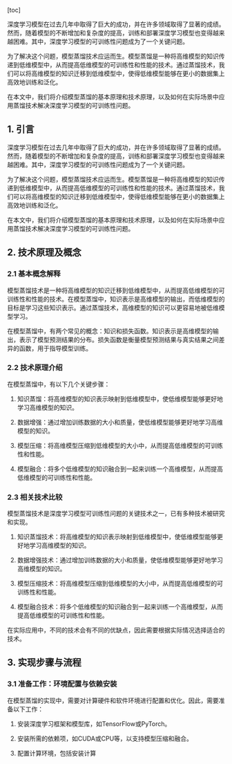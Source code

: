 
[toc]                    
                
                
深度学习模型在过去几年中取得了巨大的成功，并在许多领域取得了显著的成绩。然而，随着模型的不断增加和复杂度的提高，训练和部署深度学习模型也变得越来越困难。其中，深度学习模型的可训练性问题成为了一个关键问题。

为了解决这个问题，模型蒸馏技术应运而生。模型蒸馏是一种将高维模型的知识传递到低维模型中，从而提高低维模型的可训练性和性能的技术。通过蒸馏技术，我们可以将高维模型的知识迁移到低维模型中，使得低维模型能够在更小的数据集上高效地训练和泛化。

在本文中，我们将介绍模型蒸馏的基本原理和技术原理，以及如何在实际场景中应用蒸馏技术解决深度学习模型的可训练性问题。

## 1. 引言

深度学习模型在过去几年中取得了巨大的成功，并在许多领域取得了显著的成绩。然而，随着模型的不断增加和复杂度的提高，训练和部署深度学习模型也变得越来越困难。其中，深度学习模型的可训练性问题成为了一个关键问题。

为了解决这个问题，模型蒸馏技术应运而生。模型蒸馏是一种将高维模型的知识传递到低维模型中，从而提高低维模型的可训练性和性能的技术。通过蒸馏技术，我们可以将高维模型的知识迁移到低维模型中，使得低维模型能够在更小的数据集上高效地训练和泛化。

在本文中，我们将介绍模型蒸馏的基本原理和技术原理，以及如何在实际场景中应用蒸馏技术解决深度学习模型的可训练性问题。

## 2. 技术原理及概念

### 2.1 基本概念解释

模型蒸馏技术是一种将高维模型的知识迁移到低维模型中，从而提高低维模型的可训练性和性能的技术。在模型蒸馏中，知识表示是高维模型的输出，而低维模型的目标是学习这些知识表示。通过蒸馏技术，高维模型的知识可以更容易地被低维模型学习。

在模型蒸馏中，有两个常见的概念：知识和损失函数。知识表示是高维模型的输出，表示了模型预测结果的分布。损失函数是衡量模型预测结果与真实结果之间差异的函数，用于指导模型训练。

### 2.2 技术原理介绍

在模型蒸馏中，有以下几个关键步骤：

1. 知识蒸馏：将高维模型的知识表示映射到低维模型中，使低维模型能够更好地学习高维模型的知识。

2. 数据增强：通过增加训练数据的大小和质量，使低维模型能够更好地学习高维模型的知识。

3. 模型压缩：将高维模型压缩到低维模型的大小中，从而提高低维模型的可训练性和性能。

4. 模型融合：将多个低维模型的知识融合到一起来训练一个高维模型，从而提高低维模型的可训练性和性能。

### 2.3 相关技术比较

模型蒸馏技术是深度学习模型可训练性问题的关键技术之一，已有多种技术被研究和实现。

1. 知识蒸馏技术：将高维模型的知识表示映射到低维模型中，使低维模型能够更好地学习高维模型的知识。

2. 数据增强技术：通过增加训练数据的大小和质量，使低维模型能够更好地学习高维模型的知识。

3. 模型压缩技术：将高维模型压缩到低维模型的大小中，从而提高低维模型的可训练性和性能。

4. 模型融合技术：将多个低维模型的知识融合到一起来训练一个高维模型，从而提高低维模型的可训练性和性能。

在实际应用中，不同的技术会有不同的优缺点，因此需要根据实际情况选择适合的技术。

## 3. 实现步骤与流程

### 3.1 准备工作：环境配置与依赖安装

在模型蒸馏的实现中，需要对计算硬件和软件环境进行配置和优化。因此，需要准备以下工作：

1. 安装深度学习框架和模型库，如TensorFlow或PyTorch。

2. 安装所需的依赖项，如CUDA或CPU等，以支持模型压缩和融合。

3. 配置计算环境，包括安装计算

